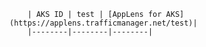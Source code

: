         | AKS ID | test | [AppLens for AKS](https://applens.trafficmanager.net/test)|
        |--------|--------|--------|
